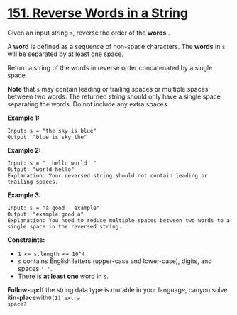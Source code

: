 # [151. Reverse Words in a String](https://leetcode.com/problems/reverse-words-in-a-string/description/?envType=study-plan-v2&envId=leetcode-75)

Given an input string `s`, reverse the order of the **words** .

A **word**  is defined as a sequence of non-space characters. The **words**  in `s` will be separated by at least one space.

Return a string of the words in reverse order concatenated by a single space.

<b>Note</b> that `s` may contain leading or trailing spaces or multiple spaces between two words. The returned string should only have a single space separating the words. Do not include any extra spaces.

**Example 1:** 

```
Input: s = "the sky is blue"
Output: "blue is sky the"
```

**Example 2:** 

```
Input: s = "  hello world  "
Output: "world hello"
Explanation: Your reversed string should not contain leading or trailing spaces.
```

**Example 3:** 

```
Input: s = "a good   example"
Output: "example good a"
Explanation: You need to reduce multiple spaces between two words to a single space in the reversed string.
```

**Constraints:** 

- `1 <= s.length <= 10^4`
- `s` contains English letters (upper-case and lower-case), digits, and spaces `' '`.
- There is **at least one**  word in `s`.

<b data-stringify-type="bold">Follow-up:</b>If the string data type is mutable in your language, canyou solve it<b data-stringify-type="bold">in-place</b>with<code data-stringify-type="code">O(1)`extra space?